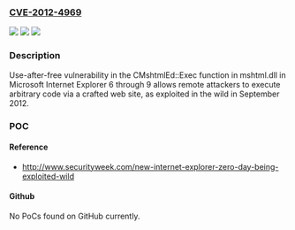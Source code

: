 ### [CVE-2012-4969](https://cve.mitre.org/cgi-bin/cvename.cgi?name=CVE-2012-4969)
![](https://img.shields.io/static/v1?label=Product&message=n%2Fa&color=blue)
![](https://img.shields.io/static/v1?label=Version&message=n%2Fa&color=blue)
![](https://img.shields.io/static/v1?label=Vulnerability&message=n%2Fa&color=brighgreen)

### Description

Use-after-free vulnerability in the CMshtmlEd::Exec function in mshtml.dll in Microsoft Internet Explorer 6 through 9 allows remote attackers to execute arbitrary code via a crafted web site, as exploited in the wild in September 2012.

### POC

#### Reference
- http://www.securityweek.com/new-internet-explorer-zero-day-being-exploited-wild

#### Github
No PoCs found on GitHub currently.

